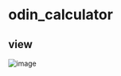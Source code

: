 # odin_calculator

## view

![image](https://github.com/IgnisTynka/odin_calculator/assets/93093005/90cfab2e-a5f1-4210-8563-feb37fd75d05)
